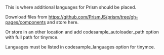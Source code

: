 This is where additional languages for Prism should be placed.

Download files from https://github.com/PrismJS/prism/tree/gh-pages/components and store here.

Or store in an other location and add codesample_autoloader_path option with full path for tinymce.

Languages must be listed in codesample_languages option for tinymce.